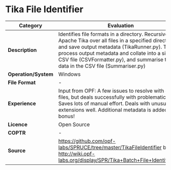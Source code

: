 # Tika File Identifier

| Category | Evaluation |
| --- | --- |
| **Description** | Identifies file formats in a directory. Recursively run Apache Tika over all files in a specified directory and save output metadata (TikaRunner.py). Then process output metadata and collate into a single CSV file (CSVFormatter.py), and summarise the data in the CSV file (Summariser.py) |
| **Operation/System** | Windows |
| **File Format** | - |
| **Experience** | Input from OPF: A few issues to resolve with odd files, but deals successfully with problematic .psd. Saves lots of manual effort. Deals with unusual file extensions well. Additional metadata is added bonus! |
| **Licence** | Open Source |
| **COPTR** | - |
| **Source** | https://github.com/opf-labs/SPRUCE/tree/master/TikaFileIdentifier bzw. http://wiki.opf-labs.org/display/SPR/Tika+Batch+File+Identification |

